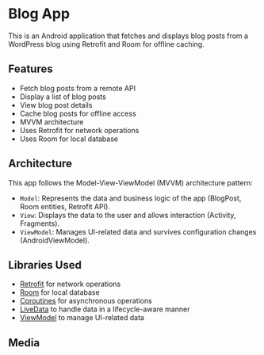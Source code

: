 # Blog App

This is an Android application that fetches and displays blog posts from a WordPress blog using Retrofit and Room for offline caching.

## Features

- Fetch blog posts from a remote API
- Display a list of blog posts
- View blog post details
- Cache blog posts for offline access
- MVVM architecture
- Uses Retrofit for network operations
- Uses Room for local database

## Architecture

This app follows the Model-View-ViewModel (MVVM) architecture pattern:
- `Model`: Represents the data and business logic of the app (BlogPost, Room entities, Retrofit API).
- `View`: Displays the data to the user and allows interaction (Activity, Fragments).
- `ViewModel`: Manages UI-related data and survives configuration changes (AndroidViewModel).

## Libraries Used

- [Retrofit](https://square.github.io/retrofit/) for network operations
- [Room](https://developer.android.com/jetpack/androidx/releases/room) for local database
- [Coroutines](https://developer.android.com/kotlin/coroutines) for asynchronous operations
- [LiveData](https://developer.android.com/topic/libraries/architecture/livedata) to handle data in a lifecycle-aware manner
- [ViewModel](https://developer.android.com/topic/libraries/architecture/viewmodel) to manage UI-related data
## Media
